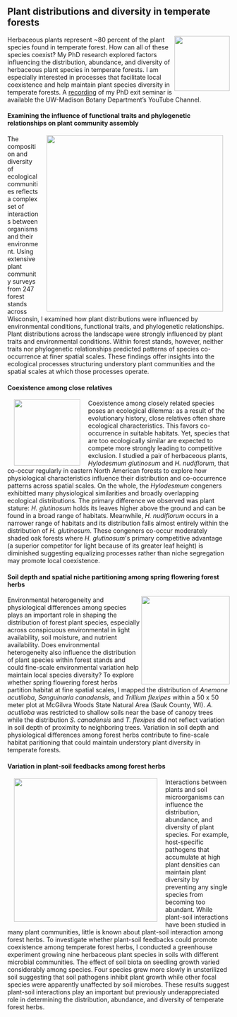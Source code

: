 ## Plant distributions and diversity in temperate forests

<img src="https://jaredjbeck.github.io/PEL_logo.png" align="right" width="125"> Herbaceous plants represent ~80 percent of the plant species found in temperate forest. How can all of these species coexist? My PhD research explored factors influencing the distribution, abundance, and diversity of herbaceous plant species in temperate forests. I am especially interested in processes that facilitate local coexistence and help maintain plant species diversity in temperate forests. A [recording](https://www.youtube.com/watch?v=M62W48OAZyQ) of my PhD exit seminar is available the UW-Madison Botany Department’s YouTube Channel.

#### Examining the influence of functional traits and phylogenetic relationships on plant community assembly

<img style="padding: 0 15px; float: right;" src="https://jaredjbeck.github.io/content/fig4.revised.png" width="400" align="right">The composition and diversity of ecological communities reflects a complex set of interactions between organisms and their environment. Using extensive plant community surveys from 247 forest stands across Wisconsin, I examined how plant distributions were influenced by environmental conditions, functional traits, and phylogenetic relationships. Plant distributions across the landscape were strongly influenced by plant traits and environmental conditions. Within forest stands, however, neither traits nor phylogenetic relationships predicted patterns of species co-occurrence at finer spatial scales. These findings offer insights into the ecological processes structuring understory plant communities and the spatial scales at which those processes operate.

#### Coexistence among close relatives

<img style="padding: 0 15px; float: left;" src="https://jaredjbeck.github.io/images/Hylodesmum_coexistence.png" width="150" align="left"> Coexistence among closely related species poses an ecological dilemma: as a result of the evolutionary history,
close relatives often share ecological characteristics. This favors co-occurrence in suitable habitats. Yet, species 
that are too ecologically similar are expected to compete more strongly leading to competitive exclusion. I studied
a pair of herbaceous plants, *Hylodesmum glutinosum* and *H. nudiflorum*, that co-occur regularly in eastern North American forests to explore how physiological characteristics influence their distribution and co-occurrence patterns across spatial scales. On the whole, the *Hylodesmum* congeners exhibitted many physiological similarities and broadly overlapping ecological distributions. The primary difference we observed was plant stature: *H. glutinosum* holds its leaves higher above the ground and can be found in a broad range of habitats. Meanwhile, *H. nudiflorum* occurs in a narrower range of habitats and its distribution falls almost entirely within the distribution of *H. glutinosum*. These congeners co-occur moderately shaded oak forests where *H. glutinosum*'s primary competitive advantage (a superior competitor for light because of its greater leaf height) is diminished suggesting equalizing processes rather than niche segregation may promote local coexistence. 

#### Soil depth and spatial niche partitioning among spring flowering forest herbs

<img src="https://jaredjbeck.github.io/images/mcgilvra herbs.png" width="200" align="right"> Environmental heterogeneity and physiological differences among species plays an important role in shaping the distribution of forest plant species, especially across conspicuous environmental in light availability, soil moisture, and nutrient availability. Does environmental heterogeneity also influence the distribution of plant species within forest stands and could fine-scale environmental variation help maintain local species diversity? To explore whether spring flowering forest herbs partition habitat at fine spatial scales, I mapped the distribution of *Anemone acutiloba*, *Sanguinaria canadensis*, and *Trillium flexipes* within a 50 x 50 meter plot at McGilvra Woods State Natural Area (Sauk County, WI). *A. acutiloba* was restricted to shallow soils near the base of canopy trees while the distribution *S. canadensis* and *T. flexipes* did not reflect variation in soil depth of proximity to neighboring trees. Variation in soil depth and physiological differences among forest herbs contribute to fine-scale habitat paritioning that could maintain understory plant diversity in temperate forests.

#### Variation in plant-soil feedbacks among forest herbs

<img style="padding: 0 15px; float: left;" src="https://jaredjbeck.github.io/images/Fig3_psf.png" width="325" align="left"> Interactions between plants and soil microorganisms can influence the distribution, abundance, and diversity of plant species. For example, host-specific pathogens that accumulate at high plant densities can maintain plant diversity by preventing any single species from becoming too abundant. While plant-soil interactions have been studied in many plant communities, little is known about plant-soil interaction among forest herbs. To investigate whether plant-soil feedbacks could promote coexistence among temperate forest herbs, I conducted a greenhouse experiment growing nine herbaceous plant species in soils with different microbial communities. The effect of soil biota on seedling growth varied considerably among species. Four species grew more slowly in unsterilized soil suggesting that soil pathogens inhibit plant growth while other focal species were apparently unaffected by soil microbes. These results suggest plant-soil interactions play an important but previously underappreciated role in determining the distribution, abundance, and diversity of temperate forest herbs.
